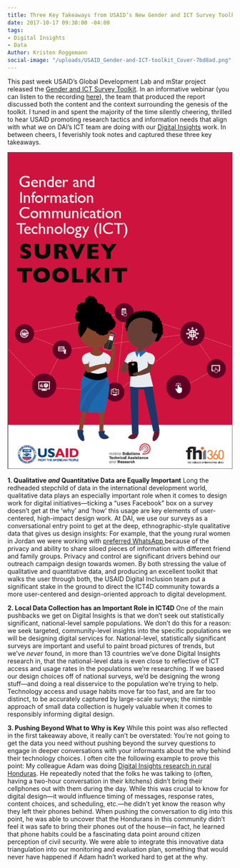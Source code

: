 ```yaml
---
title: Three Key Takeaways from USAID’s New Gender and ICT Survey Toolkit
date: 2017-10-17 09:30:00 -04:00
tags:
- Digital Insights
- Data
Author: Kristen Roggemann
social-image: "/uploads/USAID_Gender-and-ICT-toolkit_Cover-7bd8ad.png"
---
```


This past week USAID’s Global Development Lab and mStar project released the [Gender and ICT Survey Toolkit](https://www.usaid.gov/sites/default/files/documents/15396/Gender_and_ICT_Toolkit.pdf). In an informative webinar (you can listen to the recording [here](http://solutionscenter.nethope.org/webinars/view/introducing-usaids-gender-and-ict-toolkit)), the team that produced the report discussed both the content and the context surrounding the genesis of the toolkit. I tuned in and spent the majority of the time silently cheering, thrilled to hear USAID promoting research tactics and information needs that align with what we on DAI’s ICT team are doing with our [Digital Insights](https://dai-global-digital.com/tags/?tag=digital-insights) work. In between cheers, I feverishly took notes and captured these three key takeaways.

<!--more-->

![USAID_Gender-and-ICT-toolkit_Cover.png](/uploads/USAID_Gender-and-ICT-toolkit_Cover.png)

**1. Qualitative *and* Quantitative Data are Equally Important**
Long the redheaded stepchild of data in the international development world, qualitative data plays an especially important role when it comes to design work for digital initiatives—ticking a “uses Facebook” box on a survey doesn’t get at the ‘why’ and ‘how’ this usage are key elements of user-centered, high-impact design work. At DAI, we use our surveys as a conversational entry point to get at the deep, ethnographic-style qualitative data that gives us design insights: For example, that the young rural women in Jordan we were working with [preferred WhatsApp ](https://dai-global-digital.com/for-the-love-of-facebook-consumer-insights-from-jordan.html)because of the privacy and ability to share siloed pieces of information with different friend and family groups. Privacy and control are significant drivers behind our outreach campaign design towards women. By both stressing the value of qualitative and quantitative data, and producing an excellent toolkit that walks the user through both, the USAID Digital Inclusion team put a significant stake in the ground to direct the ICT4D community towards a more user-centered and design-oriented approach to digital development.

**2. Local Data Collection has an Important Role in ICT4D**
One of the main pushbacks we get on Digital Insights is that we don’t seek out statistically significant, national-level sample populations. We don’t do this for a reason: we seek targeted, community-level insights into the specific populations we will be designing digital services for. National-level, statistically significant surveys are important and useful to paint broad pictures of trends, but we’ve *never* found, in more than 13 countries we’ve done Digital Insights research in, that the national-level data is even close to reflective of ICT access and usage rates in the populations we’re researching. If we based our design choices off of national surveys, we’d be designing the wrong stuff—and doing a real disservice to the population we’re trying to help. Technology access and usage habits move far too fast, and are far too distinct, to be accurately captured by large-scale surveys; the nimble approach of small data collection is hugely valuable when it comes to responsibly informing digital design.

**3. Pushing Beyond What to Why is Key**
While this point was also reflected in the first takeaway above, it really can’t be overstated: You’re not going to get the data you need without pushing beyond the survey questions to engage in deeper conversations with your informants about the why behind their technology choices. I often cite the following example to prove this point: My colleague Adam was doing [Digital Insights research in rural Honduras](https://dai-global-digital.com/honduras-digital-insights.html). He repeatedly noted that the folks he was talking to (often, having a two-hour conversation in their kitchens) didn’t bring their cellphones out with them during the day. While this was crucial to know for digital design—it would influence timing of messages, response rates, content choices, and scheduling, etc.—he didn’t yet know the reason why they left their phones behind. When pushing the conversation to dig into this point, he was able to uncover that the Hondurans in this community didn’t feel it was safe to bring their phones out of the house—in fact, he learned that phone habits could be a fascinating data point around citizen perception of civil security. We were able to integrate this innovative data triangulation into our monitoring and evaluation plan, something that would never have happened if Adam hadn’t worked hard to get at the why.